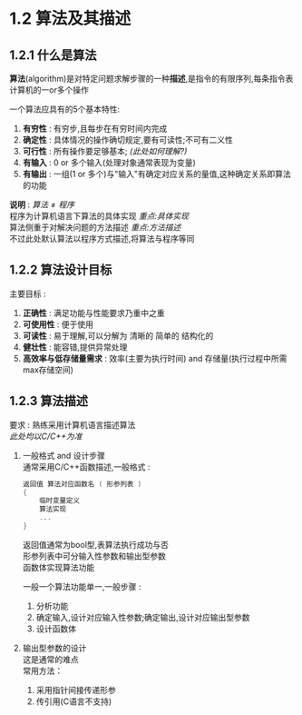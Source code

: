 # 1.2 算法及其描述

## 1.2.1 什么是算法

**算法**(algorithm)是对特定问题求解步骤的一种**描述**,是指令的有限序列,每条指令表计算机的一or多个操作  

一个算法应具有的5个基本特性:  

1. **有穷性** : 有穷步,且每步在有穷时间内完成
2. **确定性** : 具体情况的操作确切规定,要有可读性;不可有二义性
3. **可行性** : 所有操作要足够基本; *(此处如何理解?)*
4. **有输入** : 0 or 多个输入(处理对象通常表现为变量)
5. **有输出** : 一组(1 or 多个)与"输入"有确定对应关系的量值,这种确定关系即算法的功能  

**说明** : $算法 \ne 程序$  
程序为计算机语言下算法的具体实现 *重点:具体实现*  
算法侧重于对解决问题的方法描述 *重点:方法描述*  
不过此处默认算法以程序方式描述,将算法与程序等同  

## 1.2.2 算法设计目标

主要目标 :  

1. **正确性** : 满足功能与性能要求乃重中之重  
2. **可使用性** : 便于使用  
3. **可读性** : 易于理解,可以分解为 清晰的 简单的 结构化的  
4. **健壮性** : 能容错,提供异常处理  
5. **高效率与低存储量需求** : 效率(主要为执行时间) and 存储量(执行过程中所需max存储空间)  

## 1.2.3 算法描述

要求 : 熟练采用计算机语言描述算法  
*此处均以C\/C++为准*  

1. 一般格式 and 设计步骤  
    通常采用C\/C++函数描述,一般格式 :

    ```cpp
    返回值 算法对应函数名 ( 形参列表 )
    {
        临时变量定义
        算法实现
        ...
    }
    ```

    返回值通常为bool型,表算法执行成功与否  
    形参列表中可分输入性参数和输出型参数  
    函数体实现算法功能  

    一般一个算法功能单一,一般步骤 :  
    1) 分析功能  
    2) 确定输入,设计对应输入性参数;确定输出,设计对应输出型参数  
    3) 设计函数体

2. 输出型参数的设计  
这是通常的难点  
常用方法：  
   1) 采用指针间接传递形参  
   2) 传引用(C语言不支持)  
